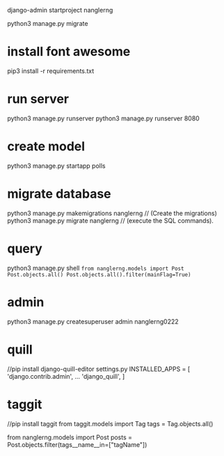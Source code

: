 django-admin startproject nanglerng

python3 manage.py migrate

# install font awesome
pip3 install -r requirements.txt

# run server
python3 manage.py runserver
python3 manage.py runserver 8080

# create model
python3 manage.py startapp polls


# migrate database
python3 manage.py makemigrations nanglerng      // (Create the migrations)
python3 manage.py migrate nanglerng             // (execute the SQL commands). 

# query 
python3 manage.py shell
`
from nanglerng.models import Post
Post.objects.all()
Post.objects.all().filter(mainFlag=True)
`


# admin 
python3 manage.py createsuperuser
admin
nanglerng0222


# quill
//pip install django-quill-editor
settings.py
INSTALLED_APPS = [
    'django.contrib.admin',
    ...
    'django_quill',
]


# taggit
//pip install taggit
from taggit.models import Tag
tags = Tag.objects.all()


from nanglerng.models import Post
posts = Post.objects.filter(tags__name__in=["tagName"])
